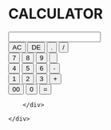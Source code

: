 <!DOCTYPE html>
<html>
  <head>
    <meta charset="utf-8" />
    <meta http-equiv="X-UA-Compatible" content="IE=edge" />
    <title>Calculator</title>
    <meta name="viewport" content="width=device-width, initial-scale=1" />
    <link rel="stylesheet" type="text/css" media="screen" href="main.css" />
    
  </head>
  <body>
    <h1>CALCULATOR</h1>
    <div class = 'container'>
        <div class = 'calculator'>
            <form>
                <div class ='display'>
                    <input type="text"  name = "display">
                </div>
                <div>
                    <input type = "button" value ="AC" onclick ="display.value=''" class="operator">
                    <input type = "button" value ="DE" onclick ="display.value = display.value.toString().slice(0,-1)" class="operator">
                    <input type = "button" value ="." onclick ="display.value+='.'" class="operator">
                    <input type = "button" value ="/" onclick ="display.value+='/'" class="operator">
                </div>
                <div>
                    <input type = "button" value ="7" onclick ="display.value+='7'">
                    <input type = "button" value ="8" onclick ="display.value+='8'">
                    <input type = "button" value ="9" onclick ="display.value+='9'">
                    <input type = "button" value ="" onclick ="display.value+=''" class="operator">
                </div>
                <div>
                    <input type = "button" value ="4" onclick ="display.value+='4'">
                    <input type = "button" value ="5" onclick ="display.value+='5'">
                    <input type = "button" value ="6" onclick ="display.value+='6'">
                    <input type = "button" value ="-" onclick ="display.value+='-'" class="operator">
                </div>
                <div>
                    <input type = "button" value ="1" onclick ="display.value+='1'">
                    <input type = "button" value ="2" onclick ="display.value+='2'">
                    <input type = "button" value ="3" onclick ="display.value+='3'">
                    <input type = "button" value ="+" onclick ="display.value+='+'" class="operator">
                </div>
                <div>
                    <input type = "button" value ="00" onclick ="display.value+='00'">
                    <input type = "button" value ="0" onclick ="display.value+='0'">
                    <input type = "button" value ="=" onclick ="display.value=eval(display.value)"class="qual">
                </div>
            </form>

        </div>

    </div>
  </body>
</html>
